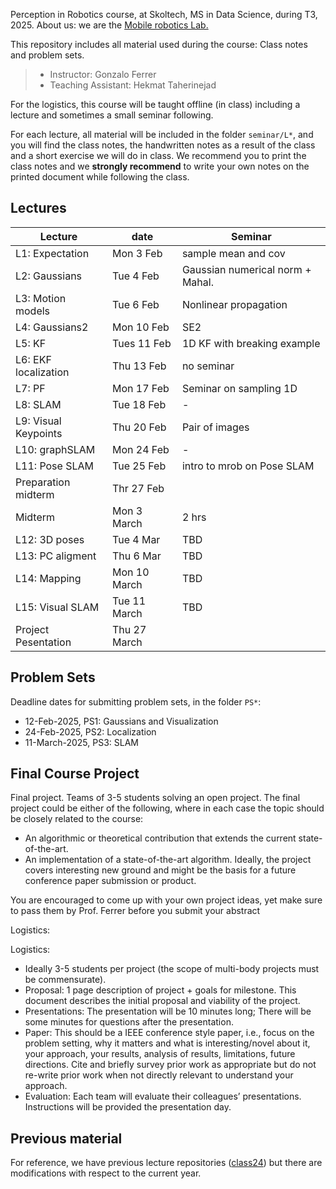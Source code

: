 Perception in Robotics course, at Skoltech, MS in Data Science, during T3, 2025.
About us: we are the [Mobile robotics Lab.](https://sites.skoltech.ru/mobilerobotics/)

This repository includes all material used during the course: Class notes and problem sets.

> * Instructor: Gonzalo Ferrer
> * Teaching Assistant: Hekmat Taherinejad

For the logistics, this course will be taught offline (in class) including a lecture and sometimes a small seminar following.


For each lecture, all material will be included in the folder `seminar/L*`, and you will find the class notes, the handwritten notes as a result of the class and a short exercise we will do in class. We recommend you to print the class notes and we **strongly recommend** to write your own notes on the printed document while following the class.



## Lectures

| Lecture              | date           | Seminar                            |
|----------------------|----------------|------------------------------------|
| L1: Expectation      | Mon 3 Feb      | sample mean and cov                |
| L2: Gaussians        | Tue 4 Feb      | Gaussian numerical norm  + Mahal.  |
| L3: Motion models    | Tue 6  Feb     | Nonlinear propagation              |
| L4: Gaussians2       | Mon 10  Feb    | SE2                      |
| L5: KF               | Tues 11  Feb   | 1D KF with breaking example        |
| L6: EKF localization | Thu 13  Feb    | no seminar                         |
| L7: PF               | Mon 17  Feb    | Seminar on sampling 1D             |
| L8: SLAM             | Tue 18 Feb     | -                                  |
| L9: Visual Keypoints | Thu 20  Feb    | Pair of images     |
| L10: graphSLAM       | Mon 24  Feb    | -                              |
| L11: Pose SLAM       | Tue 25  Feb    | intro to mrob on Pose SLAM         |
| Preparation midterm  | Thr 27 Feb     |            |
| Midterm              | Mon 3 March    | 2 hrs                              |
| L12: 3D poses        | Tue 4 Mar     | TBD         |
| L13: PC aligment     | Thu 6 Mar     | TBD       |
| L14: Mapping         | Mon 10 March    | TBD                                |
| L15: Visual SLAM     | Tue 11 March    | TBD                                |
| Project Pesentation  | Thu 27 March    |                                 |


## Problem Sets

Deadline dates for submitting problem sets, in the folder `PS*`:

 * 12-Feb-2025, PS1: Gaussians and Visualization 
 * 24-Feb-2025, PS2: Localization
 * 11-March-2025, PS3: SLAM


## Final Course Project

Final project. Teams of 3-5 students solving an open project. The final project could be either of the following, where in each case the topic should be closely related to the course:

 * An algorithmic or theoretical contribution that extends the current state-of-the-art.
 * An implementation of a state-of-the-art algorithm. Ideally, the project covers interesting new ground and might be the basis for a future conference paper submission or product.
 
You are encouraged to come up with your own project ideas, yet make sure to pass them by Prof. Ferrer before you submit your abstract

Logistics:

Logistics:
 * Ideally 3-5 students per project (the scope of multi-body projects must be commensurate).
 * Proposal: 1 page description of project + goals for milestone. This document describes the initial proposal and viability of the project.
 * Presentations: The presentation will be 10 minutes long; There will be some minutes for questions after the presentation.
 * Paper: This should be a IEEE conference style paper, i.e., focus on the problem setting, why it matters and what is interesting/novel about it, your approach, your results, analysis of results, limitations, future
directions. Cite and briefly survey prior work as appropriate but do not re-write prior work when not directly relevant to understand your approach.
 * Evaluation: Each team will evaluate their colleagues’ presentations. Instructions will be provided the presentation day.


## Previous material
For reference, we have previous lecture repositories ([class24](https://github.com/g-ferrer/Perception-in-Robotics-2024)) but there are modifications with respect to the current year.



